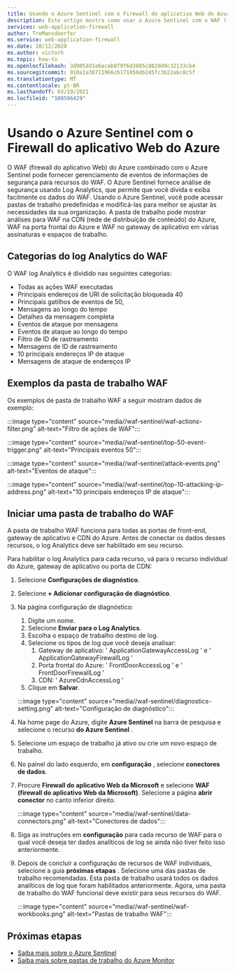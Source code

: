 ```yaml
---
title: Usando o Azure Sentinel com o Firewall do aplicativo Web do Azure
description: Este artigo mostra como usar o Azure Sentinel com o WAF (firewall do aplicativo Web) do Azure
services: web-application-firewall
author: TreMansdoerfer
ms.service: web-application-firewall
ms.date: 10/12/2020
ms.author: victorh
ms.topic: how-to
ms.openlocfilehash: 3d905dd1e6acab8f9f6d3885c882dd9c32133cb4
ms.sourcegitcommit: 910a1a38711966cb171050db245fc3b22abc8c5f
ms.translationtype: MT
ms.contentlocale: pt-BR
ms.lasthandoff: 03/19/2021
ms.locfileid: "100596429"
---
```

# <a name="using-azure-sentinel-with-azure-web-application-firewall"></a>Usando o Azure Sentinel com o Firewall do aplicativo Web do Azure

O WAF (firewall do aplicativo Web) do Azure combinado com o Azure Sentinel pode fornecer gerenciamento de eventos de informações de segurança para recursos do WAF. O Azure Sentinel fornece análise de segurança usando Log Analytics, que permite que você divida e exiba facilmente os dados do WAF. Usando o Azure Sentinel, você pode acessar pastas de trabalho predefinidas e modificá-las para melhor se ajustar às necessidades da sua organização. A pasta de trabalho pode mostrar análises para WAF na CDN (rede de distribuição de conteúdo) do Azure, WAF na porta frontal do Azure e WAF no gateway de aplicativo em várias assinaturas e espaços de trabalho.

## <a name="waf-log-analytics-categories"></a>Categorias do log Analytics do WAF

O WAF log Analytics é dividido nas seguintes categorias:  

- Todas as ações WAF executadas 
- Principais endereços de URI de solicitação bloqueada 40 
- Principais gatilhos de eventos de 50,  
- Mensagens ao longo do tempo 
- Detalhes da mensagem completa 
- Eventos de ataque por mensagens  
- Eventos de ataque ao longo do tempo 
- Filtro de ID de rastreamento 
- Mensagens de ID de rastreamento 
- 10 principais endereços IP de ataque 
- Mensagens de ataque de endereços IP 

## <a name="waf-workbook-examples"></a>Exemplos da pasta de trabalho WAF

Os exemplos de pasta de trabalho WAF a seguir mostram dados de exemplo:

:::image type="content" source="media//waf-sentinel/waf-actions-filter.png" alt-text="Filtro de ações de WAF":::

:::image type="content" source="media//waf-sentinel/top-50-event-trigger.png" alt-text="Principais eventos 50":::

:::image type="content" source="media//waf-sentinel/attack-events.png" alt-text="Eventos de ataque":::

:::image type="content" source="media//waf-sentinel/top-10-attacking-ip-address.png" alt-text="10 principais endereços IP de ataque":::

## <a name="launch-a-waf-workbook"></a>Iniciar uma pasta de trabalho do WAF

A pasta de trabalho WAF funciona para todas as portas de front-end, gateway de aplicativo e CDN do Azure. Antes de conectar os dados desses recursos, o log Analytics deve ser habilitado em seu recurso. 

Para habilitar o log Analytics para cada recurso, vá para o recurso individual do Azure, gateway de aplicativo ou porta de CDN:

1. Selecione **Configurações de diagnóstico**.
2. Selecione **+ Adicionar configuração de diagnóstico**. 
3. Na página configuração de diagnóstico:
   1. Digite um nome. 
   1. Selecione **Enviar para o Log Analytics**. 
   1. Escolha o espaço de trabalho destino de log. 
   1. Selecione os tipos de log que você deseja analisar:
      1. Gateway de aplicativo: ' ApplicationGatewayAccessLog ' e ' ApplicationGatewayFirewallLog '
      1. Porta frontal do Azure: ' FrontDoorAccessLog ' e ' FrontDoorFirewallLog '
      1. CDN: ' AzureCdnAccessLog '
   1. Clique em **Salvar**.

   :::image type="content" source="media//waf-sentinel/diagnostics-setting.png" alt-text="Configuração de diagnóstico":::

4. Na home page do Azure, digite **Azure Sentinel** na barra de pesquisa e selecione o recurso **do Azure Sentinel** . 
2. Selecione um espaço de trabalho já ativo ou crie um novo espaço de trabalho. 
3. No painel do lado esquerdo, em **configuração** , selecione **conectores de dados**.
4. Procure **Firewall do aplicativo Web da Microsoft** e selecione **WAF (firewall do aplicativo Web da Microsoft)**. Selecione a página **abrir conector** no canto inferior direito.

   :::image type="content" source="media//waf-sentinel/data-connectors.png" alt-text="Conectores de dados":::

8. Siga as instruções em **configuração** para cada recurso de WAF para o qual você deseja ter dados analíticos de log se ainda não tiver feito isso anteriormente.
6. Depois de concluir a configuração de recursos de WAF individuais, selecione a guia **próximas etapas** . Selecione uma das pastas de trabalho recomendadas. Esta pasta de trabalho usará todos os dados analíticos de log que foram habilitados anteriormente. Agora, uma pasta de trabalho do WAF funcional deve existir para seus recursos do WAF.

   :::image type="content" source="media//waf-sentinel/waf-workbooks.png" alt-text="Pastas de trabalho WAF":::


## <a name="next-steps"></a>Próximas etapas

- [Saiba mais sobre o Azure Sentinel](../sentinel/overview.md)
- [Saiba mais sobre pastas de trabalho do Azure Monitor](../azure-monitor/visualize/workbooks-overview.md)
